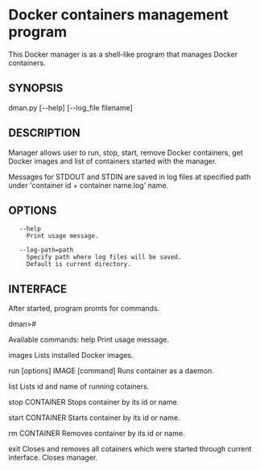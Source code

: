 Docker containers management program
====================================
This Docker manager is as a shell-like program
that manages Docker containers.  

SYNOPSIS
--------
dman.py [--help] [--log_file filename]

DESCRIPTION
-----------
Manager allows user to run, stop, start, remove Docker containers,
get Docker images and list of containers started with the manager.

Messages for STDOUT and STDIN are saved in log files at specified path
under 'container id + container name.log' name.

OPTIONS
-------
       --help
         Print usage message.

       --log-path=path
         Specify path where log files will be saved.
         Default is current directory.

INTERFACE
---------
After started, program promts for commands.

dman># 

Available commands:
  help
    Print usage message.  

  images
    Lists installed Docker images.
    
  run [options] IMAGE [command]
    Runs container as a daemon.
  
  list
     Lists id and name of running cotainers.
  
  stop CONTAINER
     Stops container by its id or name.
  
  start CONTAINER
     Starts container by its id or name.


  rm CONTAINER
     Removes container by its id or name.

  exit
     Closes and removes all cotainers which were started
     through current interface.
     Closes manager.
